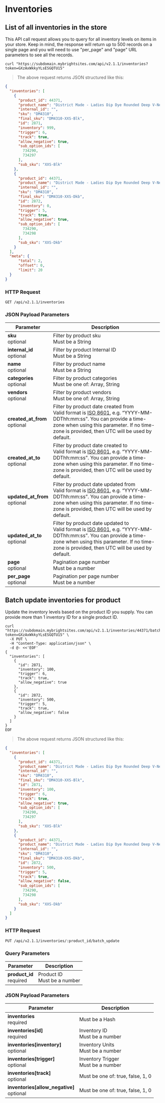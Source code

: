# Inventories

## List of all inventories in the store

This API call request allows you to query for all inventory levels on items in your store.
Keep in mind, the response will return up to 500 records on a single page and you will need to use "per_page" and "page" URL parameters to see all the records.

```shell
curl "https://subdomain.mybrightsites.com/api/v2.1.1/inventories?token=GXzAxWkkyYLsESGQTU15"
```

> The above request returns JSON structured like this:

```json
{
  "inventories": [
    {
      "product_id": 44371,
      "product_name": "District Made - Ladies Dip Dye Rounded Deep V-Neck Tee",
      "internal_id": "",
      "sku": "DM4310",
      "final_sku": "DM4310-XXS-Blk",
      "id": 2871,
      "inventory": 999,
      "trigger": 6,
      "track": true,
      "allow_negative": true,
      "sub_option_ids": [
        734290,
        734297
      ],
      "sub_sku": "XXS-Blk"
    },
    {
      "product_id": 44371,
      "product_name": "District Made - Ladies Dip Dye Rounded Deep V-Neck Tee",
      "internal_id": "",
      "sku": "DM4310",
      "final_sku": "DM4310-XXS-Dkb",
      "id": 2872,
      "inventory": 0,
      "trigger": 5,
      "track": true,
      "allow_negative": true,
      "sub_option_ids": [
        734290,
        734298
      ],
      "sub_sku": "XXS-Dkb"
    }
  ],
  "meta": {
      "total": 2,
      "offset": 0,
      "limit": 20
  }
}
```

### HTTP Request

`GET /api/v2.1.1/inventories`

### JSON Payload Parameters

Parameter | Description
--------- | -----------
<div><strong>sku </strong></div><div>optional</div> | <div>Filter by product  sku</div><div>Must be a String</div>
<div><strong>internal_id </strong></div><div>optional</div> | <div>Filter by product  Internal ID</div><div>Must be a String</div>
<div><strong>name </strong></div><div>optional</div> | <div>Filter by product  name</div><div>Must be a String</div>
<div><strong>categories </strong></div><div>optional</div> | <div>Filter by product categories</div><div>Must be one of: Array, String</div>
<div><strong>vendors </strong></div><div>optional</div> | <div>Filter by product  vendors</div><div>Must be one of: Array, String</div>
<div><strong>created_at_from </strong></div><div>optional</div> | <div>Filter by product date created from</div><div>Valid format is <a href="https://en.wikipedia.org/wiki/ISO_8601" target="_blank">ISO 8601</a>, e.g. “YYYY-MM-DDThh:mm:ss”. You can provide a time-zone when using this parameter. If no time-zone is provided, then UTC will be used by default.</div>
<div><strong>created_at_to </strong></div><div>optional</div> | <div>Filter by product date created to</div><div>Valid format is <a href="https://en.wikipedia.org/wiki/ISO_8601" target="_blank">ISO 8601</a>, e.g. “YYYY-MM-DDThh:mm:ss”. You can provide a time-zone when using this parameter. If no time-zone is provided, then UTC will be used by default.</div>
<div><strong>updated_at_from </strong></div><div>optional</div> | <div>Filter by product date updated from</div><div>Valid format is <a href="https://en.wikipedia.org/wiki/ISO_8601" target="_blank">ISO 8601</a>, e.g. “YYYY-MM-DDThh:mm:ss”. You can provide a time-zone when using this parameter. If no time-zone is provided, then UTC will be used by default.</div>
<div><strong>updated_at_to </strong></div><div>optional</div> | <div>Filter by product date updated to</div><div>Valid format is <a href="https://en.wikipedia.org/wiki/ISO_8601" target="_blank">ISO 8601</a>, e.g. “YYYY-MM-DDThh:mm:ss”. You can provide a time-zone when using this parameter. If no time-zone is provided, then UTC will be used by default.</div>
<div><strong>page </strong></div><div>optional</div> | <div>Pagination page number</div><div>Must be a number</div>
<div><strong>per_page </strong></div><div>optional</div> | <div>Pagination per page number</div><div>Must be a number</div>

## Batch update inventories for product

Update the inventory levels based on the product ID you supply. You can provide more than 1 inventory ID for a single product ID.

```shell
curl "https://subdomain.mybrightsites.com/api/v2.1.1/inventories/44371/batch_update?token=GXzAxWkkyYLsESGQTU15" \
  -X PUT \
  -H "Content-Type: application/json" \
  -d @- <<'EOF'
{
  "inventories": [
    {
      "id": 2871,
      "inventory": 100,
      "trigger": 6,
      "track": true,
      "allow_negative": true
    },
    {
      "id": 2872,
      "inventory": 500,
      "trigger": 5,
      "track": true,
      "allow_negative": false
    }
  ]
}
EOF
```

> The above request returns JSON structured like this:

```json
{
  "inventories": [
    {
      "product_id": 44371,
      "product_name": "District Made - Ladies Dip Dye Rounded Deep V-Neck Tee",
      "internal_id": "",
      "sku": "DM4310",
      "final_sku": "DM4310-XXS-Blk",
      "id": 2871,
      "inventory": 100,
      "trigger": 6,
      "track": true,
      "allow_negative": true,
      "sub_option_ids": [
        734290,
        734297
      ],
      "sub_sku": "XXS-Blk"
    },
    {
      "product_id": 44371,
      "product_name": "District Made - Ladies Dip Dye Rounded Deep V-Neck Tee",
      "internal_id": "",
      "sku": "DM4310",
      "final_sku": "DM4310-XXS-Dkb",
      "id": 2872,
      "inventory": 500,
      "trigger": 5,
      "track": true,
      "allow_negative": false,
      "sub_option_ids": [
        734290,
        734298
      ],
      "sub_sku": "XXS-Dkb"
    }
  ]
}
```

### HTTP Request

`PUT /api/v2.1.1/inventories/:product_id/batch_update`

### Query Parameters

Parameter | Description
--------- | -----------
<div><strong>product_id </strong></div><div>required</div> | <div>Product ID</div><div>Must be a number</div>


### JSON Payload Parameters

Parameter | Description
--------- | -----------
<div><strong>inventories </strong></div><div>required</div> | <div>Must be a Hash</div>
<div><strong>inventories[id] </strong></div><div>required</div> | <div>Inventory ID</div><div>Must be a number</div>
<div><strong>inventories[inventory] </strong></div><div>optional</div> | <div>Inventory Units</div><div>Must be a number</div>
<div><strong>inventories[trigger] </strong></div><div>optional</div> | <div>Inventory Trigger</div><div>Must be a number</div>
<div><strong>inventories[track] </strong></div><div>optional</div> | <div></div><div>Must be one of: true, false, 1, 0</div>
<div><strong>inventories[allow_negative] </strong></div><div>optional</div> | <div></div><div>Must be one of: true, false, 1, 0</div>
